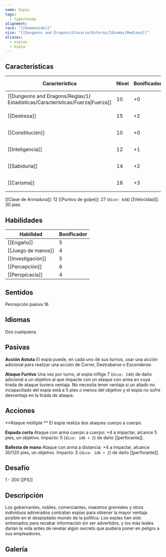 ```yaml
---
name: Espía
tags:
  - type/enemy
alignment: 
race: "[[Humanoide]]"
size: "[[Dungeons and Dragons/Glosario/Entorno/Idiomas/Mediano]]"
aliases:
  - espías
  - espía
---
```


## Características

| Característica                                                                 | Nivel | Bonificador | Lanzar dado      |
| ------------------------------------------------------------------------------ | ----- | ----------- | ---------------- |
| [[Dungeons and Dragons/Reglas/1) Estadisticas/Características/Fuerza\|Fuerza]] | 10    | +0          | `dice: 1d20 + 0` |
| [[Destreza]]                                                                   | 15    | +2          | `dice: 1d20 + 2` |
| [[Constitución]]                                                               | 10    | +0          | `dice: 1d20 + 0` |
| [[Inteligencia]]                                                               | 12    | +1          | `dice: 1d20 + 1` |
| [[Sabiduría]]                                                                  | 14    | +2          | `dice: 1d20 + 2` |
| [[Carisma]]                                                                    | 16    | +3          | `dice: 1d20 + 3` |

[[Clase de Armadura]]: 12
[[Puntos de golpe]]: 27 (`dice: 6d8`)
[[Velocidad]]: 30 pies

## Habilidades

| Habilidad | Bonificador |
| ---- | ---- |
| [[Engaño]] | 5 |
| [[Juego de manos]] | 4 |
| [[Investigación]] | 5 |
| [[Percepción]] | 6 |
| [[Perspicacia]] | 4 |

## Sentidos

Percepción pasiva 16

## Idiomas

Dos cualquiera.

## Pasivas

**Acción Astuta**
El espía puede, en cada uno de sus turnos, usar una acción adicional para realizar una acción de Correr, Destrabarse o Esconderse.


**Ataque Furtivo**
Una vez por turno, el espía inflige 7 (`dice: 2d6`) de daño adicional a un objetivo al que impacte con un ataque con arma en cuya tirada de ataque tuviera ventaja. No necesita tener ventaja si un aliado no incapacitado del espía está a 5 pies o menos del objetivo y el espía no sufre desventaja en la tirada de ataque.

## Acciones

**Ataque múltiple **
El espía realiza dos ataques cuerpo a cuerpo.

**Espada corta**
Ataque con arma cuerpo a cuerpo: +4 a impactar, alcance 5 pies, un objetivo. 
Impacto: 5 (`dice: 1d6 + 2`) de daño [[perforante]].

**Ballesta de mano**
Ataque con arma a distancia: +4 a impactar, alcance 30/120 pies, un objetivo. 
Impacto: 5 (`dice: 1d6 + 2`) de daño [[perforante]].

## Desafío

1 - 200 [[PX]]

## Descripción

Los gobernantes, nobles, comerciantes, maestros gremiales y otros individuos adinerados contratan espías para obtener la mayor ventaja posible en el despiadado mundo de la política. Los espías han sido entrenados para recabar información sin ser advertidos, y los más leales darían la vida antes de revelar algún secreto que pudiera poner en peligro a sus empleadores.

## Galería

